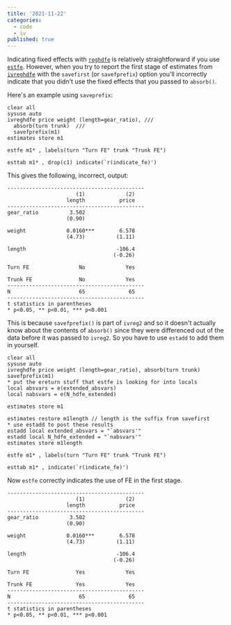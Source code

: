 ```yaml
---
title: '2021-11-22'
categories:
  - code
  - iv
published: true
---
```


Indicating fixed effects with [`reghdfe`]() is relatively straightforward if you use [`estfe`](). However, when you try to report the first stage of estimates from [`ivreghdfe`](https://github.com/sergiocorreia/ivreghdfe) with the `savefirst` (or `savefprefix`) option you'll incorrectly indicate that you didn't use the fixed effects that you passed to `absorb()`.

Here's an example using `saveprefix`:

```
clear all
sysuse auto
ivreghdfe price weight (length=gear_ratio), ///
  absorb(turn trunk)  ///
  savefprefix(m1)
estimates store m1

estfe m1* , labels(turn "Turn FE" trunk "Trunk FE")

esttab m1* , drop(c1) indicate(`r(indicate_fe)')
```


This gives the following, incorrect, output:

```
--------------------------------------------
                      (1)             (2)   
                   length           price   
--------------------------------------------
gear_ratio          3.502                   
                   (0.90)                   

weight             0.0160***        6.578   
                   (4.73)          (1.11)   

length                             -106.4   
                                  (-0.26)   

Turn FE                No             Yes   

Trunk FE               No             Yes   
--------------------------------------------
N                      65              65   
--------------------------------------------
t statistics in parentheses
* p<0.05, ** p<0.01, *** p<0.001
```

This is because `savefprefix()` is part of `ivreg2` and so it doesn't actually know about the contents of `absorb()` since they were differenced out of the data before it was passed to `ivreg2`. So you have to use `estadd` to add them in yourself.

```
clear all
sysuse auto
ivreghdfe price weight (length=gear_ratio), absorb(turn trunk) savefprefix(m1)
* put the ereturn stuff that estfe is looking for into locals
local absvars = e(extended_absvars)
local nabsvars = e(N_hdfe_extended)

estimates store m1

estimates restore m1length // length is the suffix from savefirst
* use estadd to post these results
estadd local extended_absvars = "`absvars'"
estadd local N_hdfe_extended = "`nabsvars'"
estimates store m1length

estfe m1* , labels(turn "Turn FE" trunk "Trunk FE")

esttab m1* , indicate(`r(indicate_fe)')
```

Now `estfe` correctly indicates the use of FE in the first stage.

```
--------------------------------------------
                      (1)             (2)   
                   length           price   
--------------------------------------------
gear_ratio          3.502                   
                   (0.90)                   

weight             0.0160***        6.578   
                   (4.73)          (1.11)   

length                             -106.4   
                                  (-0.26)   

Turn FE               Yes             Yes   

Trunk FE              Yes             Yes   
--------------------------------------------
N                      65              65   
--------------------------------------------
t statistics in parentheses
* p<0.05, ** p<0.01, *** p<0.001

```
